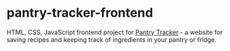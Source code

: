 # pantry-tracker-frontend

HTML, CSS, JavaScript frontend project for [Pantry Tracker](https://pantry-tracker.alexdenisova.ru/) - a website for saving recipes and keeping track of ingredients in your pantry or fridge.
